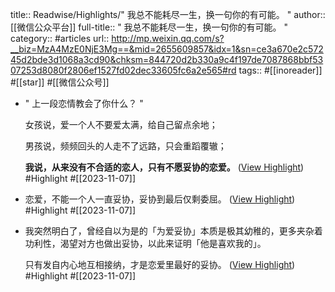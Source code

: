 title:: Readwise/Highlights/" 我总不能耗尽一生，换一句你的有可能。 "
author:: [[微信公众平台]]
full-title:: " 我总不能耗尽一生，换一句你的有可能。 "
category:: #articles
url:: http://mp.weixin.qq.com/s?__biz=MzA4MzE0NjE3Mg==&mid=2655609857&idx=1&sn=ce3a670e2c57245d2bde3d1068a3cd90&chksm=844720d2b330a9c4f197de7087868bbf5307253d8080f2806ef1527fd02dec33605fc6a2e565#rd
tags:: #[[inoreader]] #[[star]] #[[微信公众号]]
- " 上一段恋情教会了你什么？ "
  
  女孩说，爱一个人不要爱太满，给自己留点余地；
  
  男孩说，频频回头的人走不了远路，只会重蹈覆辙；
  
  **我说，从来没有不合适的恋人，只有不愿妥协的恋爱。** ([View Highlight](https://read.readwise.io/read/01hekr6gzjzxf73dryapp82hy3)) #Highlight #[[2023-11-07]]
- 恋爱，不能一个人一直妥协，妥协到最后仅剩委屈。 ([View Highlight](https://read.readwise.io/read/01hekr6t34pyd15e2h01yrm507)) #Highlight #[[2023-11-07]]
- 我突然明白了，曾经自以为是的「为爱妥协」本质是极其幼稚的，更多夹杂着功利性，渴望对方也做出妥协，以此来证明「他是喜欢我的」。
  
  只有发自内心地互相接纳，才是恋爱里最好的妥协。 ([View Highlight](https://read.readwise.io/read/01hekr6yech4fzb6xs8g8w56rm)) #Highlight #[[2023-11-07]]